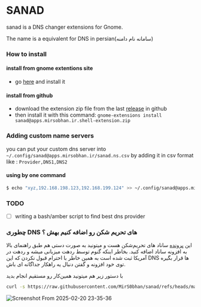 # SANAD
sanad is a DNS changer extensions for Gnome.

The name is a equivalent for DNS in persian(سامانه نام دامنه) 

### How to install
#### install from gnome extentions site
- go [here](https://extensions.gnome.org/extension/7861/sanad/) and install it 
#### install from github
- download the extension zip file from the last [release](https://github.com/MirS0bhan/sanad/releases) in github
- then install it with this command: `gnome-extensions install sanad@apps.mirsobhan.ir.shell-extension.zip`

### Adding custom name servers
you can put your custom dns server into `~/.config/sanad@apps.mirsobhan.ir/sanad.ns.csv` by adding it in csv format like : `Provider,DNS1,DNS2`

#### using by one command
```bash
$ echo "xyz,192.168.198.123,192.168.199.124" >> ~/.config/sanad@apps.mirsobhan.ir/sanad.ns.csv
```

### TODO
- [ ] writing a bash/amber script to find best dns provider
### چطوری DNS های تحریم شکن رو اضافه کنیم بهش ؟ 
این [پرونده](https://raw.githubusercontent.com/MirS0bhan/sanad/refs/heads/master/dns.csv) ساناد های تحریم‌شکن هست و میتونید به صورت دستی هم طبق راهنمای بالا به افزونه ساناد اضافه کنید. بخاطر اینکه گنوم توسط ردهت میزبانی میشه و ردهت در آمریکا ثبت شده است به همین خاطر با احترام قبول نکردن که این DNS ها قرار بگیره توی خود افزونه و گفتن دنبال یه راهکار جداگانه ای باش. 

با دستور زیر هم میتونید همین‌کار رو مستقیم انجام بدید
```bash
curl -s https://raw.githubusercontent.com/MirS0bhan/sanad/refs/heads/master/dns.csv >> ~/.config/sanad@apps.mirsobhan.ir/sanad.ns.csv
```

![Screenshot From 2025-02-20 23-35-36](https://github.com/user-attachments/assets/b9e1cd75-1406-4d35-9bd8-1ff9892ec39c)


